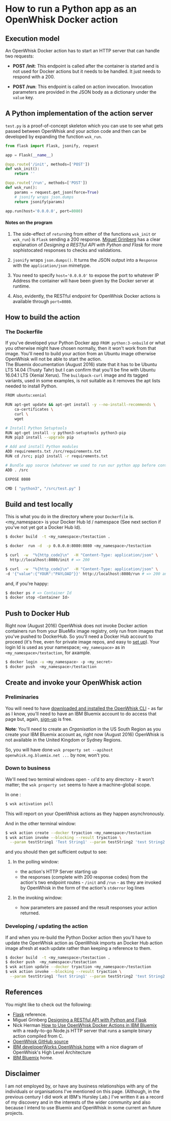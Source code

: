 # How to run a Python app as an OpenWhisk Docker action

## Execution model

An OpenWhisk Docker action has to start an HTTP server that can handle two requests:

-  **POST /init**: This endpoint is called after the container is started and is not used for Docker actions but it needs to be handled. It just needs to respond with a 200.  

-  **POST /run**: This endpoint is called on action invocation. Invocation parameters are provided in the JSON body as a dictionary under the `value` key.

## A Python implementation of the  action server

`test.py` is a proof-of-concept skeleton which you can use to see what gets passed between OpenWhisk and your action code and then can be developed by expanding the function  `wsk_run`.

```python
from flask import Flask, jsonify, request

app = Flask(__name__)

@app.route('/init', methods=['POST'])
def wsk_init():
	return ''

@app.route('/run', methods=['POST'])
def wsk_run():
	params = request.get_json(force=True)
	# jsonify wraps json.dumps
	return jsonify(params)

app.run(host='0.0.0.0', port=8080)
```


#### Notes on the program

1.  The side-effect of `return`ing from either of the functions `wsk_init` or `wsk_run`) is `Flask`  sending a 200 response. [Miguel Grinberg](http://blog.miguelgrinberg.com/post/designing-a-restful-api-with-python-and-flask) has a clear explanation of *Designing a RESTful API with Python and Flask* for more sophistocated responses to checks and validations.

2. `jsonify`  wraps `json.dumps()`. It turns the JSON output into a `Response`  with the `application/json` mimetype. 

3. You need to specify `host='0.0.0.0'` to expose the port to whatever IP Address the  container will have been given by the Docker server at runtime.

4. Also, evidently, the RESTful endpoint for OpenWhisk Docker actions is available through `port=8080`.


## How to build the action

### The Dockerfile

If you've developed your Python Docker app `FROM python:3-onbuild` or what you otherwise might have chosen normally, then it  won't work from that image.  You'll need to build your action from an Ubuntu image otherwise OpenWhisk will not be able to start the action.  
The Bluemix documentation (August 2016)  state that it has to be Ubuntu LTS 14.04 (Trusty Tahr)  but I can confirm that you'll be fine with Ubuntu 16.04.1 LTS (Xenial Xerus). The `buildpack-curl` image and its tagged variants, used in some examples, is not suitable as it removes the apt lists needed to install Python.

```bash
FROM ubuntu:xenial

RUN apt-get update && apt-get install -y --no-install-recommends \
    ca-certificates \
    curl \
    wget 

# Install Python Setuptools
RUN apt-get install -y python3-setuptools python3-pip
RUN pip3 install --upgrade pip

# Add and install Python modules
ADD requirements.txt /src/requirements.txt
RUN cd /src; pip3 install -r requirements.txt

# Bundle app source (whatever we used to run our python app before containerisation)
ADD . /src

EXPOSE 8080

CMD [ "python3", "/src/test.py" ]
```

## Build and test locally

This is what you do in the directory where your `Dockerfile` is. <my_namespace> is your Docker Hub Id / namespace (See next section if you've not yet got a Docker Hub Id). 

```bash
$ docker build  -t <my_namespace>/testaction .

$ docker  run -d  -p 0.0.0.0:8080:8080 <my_namespace>/testaction

$ curl  -w  "%{http_code}\n"  -H "Content-Type: application/json" \
  http://localhost:8080/init # => 200

$ curl  -w  "%{http_code}\n"  -H "Content-Type: application/json" \
-d '{"value":{"YOUR":"PAYLOAD"}}' http://localhost:8080/run # => 200 and JSON echo'd

```

and, if you're happy:

```bash
$ docker ps # => Container Id
$ docker stop <Container Id>
```

## Push to Docker Hub

Right now  (August 2016) OpenWhisk does not invoke Docker action containers run from your BlueMix image registry, only run from images that you've pushed to DockerHub. So you'll need a Docker Hub account to proceed (it's free, even for private image repos, and easy to [set up](https://hub.docker.com)). Your login Id is used as your namespace; `<my_namespace>` as in `<my_namespace>/testaction`, for axample.

```bash
$ docker login -u <my_namespace> -p <my_secret>
$ docker push  <my_namespace>/testaction
```

## Create and invoke your OpenWhisk action

### Preliminaries

You will need to have [downloaded and installed the OpenWhisk CLI](https://new-console.ng.bluemix.net/openwhisk/cli) - as far as I know, you'll need to have an IBM Bluemix account to do access that page but, again, [sign-up](https://new-console.ng.bluemix.net) is free. 

**Note**: You'll need to create an *Organisation* in the US South Region as you create your IBM Bluemix account as, right now  (August 2016) OpenWhisk is not available in the United Kingdom or Sydney Regions. 

So, you will have done `wsk property set --apihost openwhisk.ng.bluemix.net ...` by now, won't you.

### Down to business

We'll need two terminal windows open - `cd`'d to any directory - it won't matter; the `wsk property set` seems to have  a machine-global scope.  

In one :

```bash
$ wsk activation poll
```
This will report on your OpenWhisk actions as they happen asynchronously.


And in the other terminal window: 

```bash
$ wsk action create --docker tryaction <my_namespace>/testaction
$ wsk action invoke --blocking --result tryaction \
  --param testString1 'Test String1' --param testString2 'test String2'
```

and you should then get sufficient output to see:

1. In the polling window:  
    -  the action's HTTP Server starting up
    -  the responses (complete with 200 response codes) from the action's two endpoint routes - `/init` and `/run` - as they are invoked by OpenWhisk in the form of the action's `stderror` log lines

2. In the invoking window:  
    -  how parameters are passed and the result responses your action returned.

### Developing / updating the action

If and when you re-build the Python Docker action then you'll have to update the OpenWhisk action as OpenWhisk imports an Docker Hub action image afresh at each update rather than keeping a reference to them.

```bash
$ docker build  -t <my_namespace>/testaction .
$ docker push  <my_namespace>/testaction
$ wsk action update --docker tryaction <my_namespace>/testaction
$ wsk action invoke --blocking --result tryaction \
  --param testString1 'Test String1' --param testString2 'test String2'
```

## References

You might  like to check out the following:

-  [Flask](http://flask.pocoo.org/docs/0.11/api/#module-flask.json) reference.
-  Miguel Grinberg [Designing a RESTful API with Python and Flask](http://blog.miguelgrinberg.com/post/designing-a-restful-api-with-python-and-flask)
-  Nick Herman [How to Use OpenWhisk Docker Actions in IBM Bluemix](http://blog.altoros.com/how-to-use-openwhisk-docker-actions-in-ibm-bluemix.html) with a ready-to-go Node.js HTTP server  that runs a sample binary action compiled from C. 
-  [OpenWhisk GitHub source](https://github.com/openwhisk/openwhisk)
-  [IBM developerWorks OpenWhisk home](https://developer.ibm.com/openwhisk/) with a nice diagram of OpenWhisk's High Level Architecture
-  [IBM Bluemix](https://new-console.ng.bluemix.net) home.

## Disclaimer

I am not employed by, or have any business relationships with any of the individuals or organisations I've mentioned on this page. (Although, in the previous century I did work at IBM's Hursley Lab.) I've written it as a record of my discovery and in the interests of the wider community and also because  I intend to use Bluemix and OpenWhisk in some 
current an future projects.
